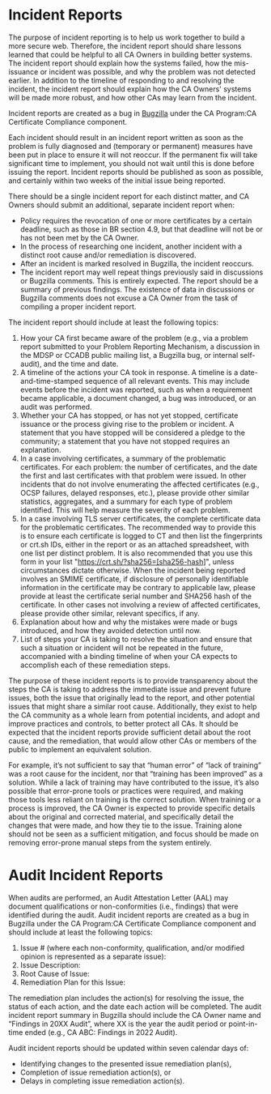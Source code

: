 # Incident Reports #

The purpose of incident reporting is to help us work together to build a more secure web. Therefore, the incident report should share lessons learned that could be helpful to all CA Owners in building better systems. The incident report should explain how the systems failed, how the mis-issuance or incident was possible, and why the problem was not detected earlier. In addition to the timeline of responding to and resolving the incident, the incident report should explain how the CA Owners' systems will be made more robust, and how other CAs may learn from the incident.

Incident reports are created as a bug in [Bugzilla](https://bugzilla.mozilla.org/buglist.cgi?product=NSS&component=CA%20Certificate%20Compliance&resolution=---&list_id=16285934) under the CA Program:CA Certificate Compliance component.

Each incident should result in an incident report written as soon as the problem is fully diagnosed and (temporary or permanent) measures have been put in place to ensure it will not reoccur. If the permanent fix will take significant time to implement, you should not wait until this is done before issuing the report. Incident reports should be published as soon as possible, and certainly within two weeks of the initial issue being reported. 

There should be a single incident report for each distinct matter, and CA Owners should submit an additional, separate incident report when:

* Policy requires the revocation of one or more certificates by a certain deadline, such as those in BR section 4.9, but that deadline will not be or has not been met by the CA Owner.
* In the process of researching one incident, another incident with a distinct root cause and/or remediation is discovered.
* After an incident is marked resolved in Bugzilla, the incident reoccurs.
* The incident report may well repeat things previously said in discussions or Bugzilla comments. This is entirely expected. The report should be a summary of previous findings. The existence of data in discussions or Bugzilla comments does not excuse a CA Owner from the task of compiling a proper incident report.

The incident report should include at least the following topics:

1. How your CA first became aware of the problem (e.g., via a problem report submitted to your Problem Reporting Mechanism, a discussion in the MDSP or CCADB public mailing list, a Bugzilla bug, or internal self-audit), and the time and date.
2. A timeline of the actions your CA took in response. A timeline is a date-and-time-stamped sequence of all relevant events. This may include events before the incident was reported, such as when a requirement became applicable, a document changed, a bug was introduced, or an audit was performed.
3. Whether your CA has stopped, or has not yet stopped, certificate issuance or the process giving rise to the problem or incident. A statement that you have stopped will be considered a pledge to the community; a statement that you have not stopped requires an explanation.
4. In a case involving certificates, a summary of the problematic certificates. For each problem: the number of certificates, and the date the first and last certificates with that problem were issued. In other incidents that do not involve enumerating the affected certificates (e.g., OCSP failures, delayed responses, etc.), please provide other similar statistics, aggregates, and a summary for each type of problem identified. This will help measure the severity of each problem.
5. In a case involving TLS server certificates, the complete certificate data for the problematic certificates. The recommended way to provide this is to ensure each certificate is logged to CT and then list the fingerprints or crt.sh IDs, either in the report or as an attached spreadsheet, with one list per distinct problem. It is also recommended that you use this form in your list "https://crt.sh/?sha256=[sha256-hash]", unless circumstances dictate otherwise. When the incident being reported involves an SMIME certificate, if disclosure of personally identifiable information in the certificate may be contrary to applicable law, please provide at least the certificate serial number and SHA256 hash of the certificate. In other cases not involving a review of affected certificates, please provide other similar, relevant specifics, if any.
6. Explanation about how and why the mistakes were made or bugs introduced, and how they avoided detection until now.
7. List of steps your CA is taking to resolve the situation and ensure that such a situation or incident will not be repeated in the future, accompanied with a binding timeline of when your CA expects to accomplish each of these remediation steps.

The purpose of these incident reports is to provide transparency about the steps the CA is taking to address the immediate issue and prevent future issues, both the issue that originally lead to the report, and other potential issues that might share a similar root cause. Additionally, they exist to help the CA community as a whole learn from potential incidents, and adopt and improve practices and controls, to better protect all CAs. It should be expected that the incident reports provide sufficient detail about the root cause, and the remediation, that would allow other CAs or members of the public to implement an equivalent solution.

For example, it’s not sufficient to say that “human error” of “lack of training” was a root cause for the incident, nor that “training has been improved” as a solution. While a lack of training may have contributed to the issue, it’s also possible that error-prone tools or practices were required, and making those tools less reliant on training is the correct solution. When training or a process is improved, the CA Owner is expected to provide specific details about the original and corrected material, and specifically detail the changes that were made, and how they tie to the issue. Training alone should not be seen as a sufficient mitigation, and focus should be made on removing error-prone manual steps from the system entirely.

# Audit Incident Reports #

When audits are performed, an Audit Attestation Letter (AAL) may document qualifications or non-conformities (i.e., findings) that were identified during the audit. Audit incident reports are created as a bug in Bugzilla under the CA Program:CA Certificate Compliance component and should include at least the following topics:
1. Issue # (where each non-conformity, qualification, and/or modified opinion is represented as a separate issue):
2. Issue Description:
3. Root Cause of Issue:
4. Remediation Plan for this Issue:

The remediation plan includes the action(s) for resolving the issue, the status of each action, and the date each action will be completed. The audit incident report summary in Bugzilla should include the CA Owner name and “Findings in 20XX Audit”, where XX is the year the audit period or point-in-time ended (e.g., CA ABC: Findings in 2022 Audit). 

Audit incident reports should be updated within seven calendar days of:
* Identifying changes to the presented issue remediation plan(s),
* Completion of issue remediation action(s), or
* Delays in completing issue remediation action(s).
